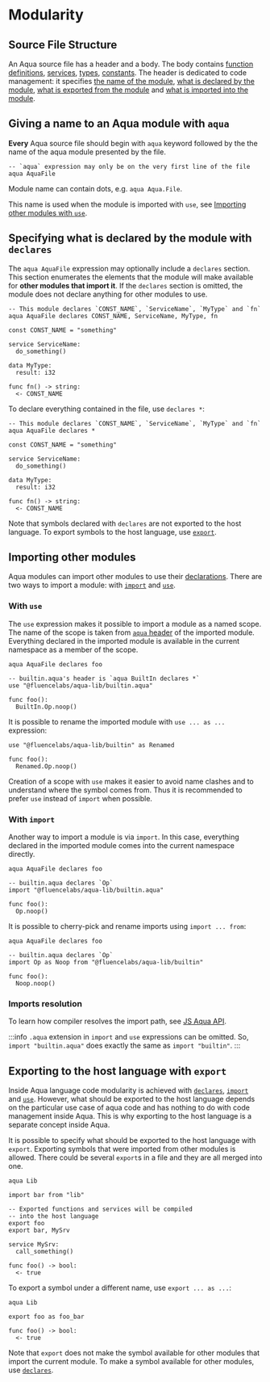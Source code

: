 # Modularity

## Source File Structure

An Aqua source file has a header and a body. The body contains [function definitions](./expressions/functions.md), [services](./services.md), [types](./types.md), [constants](./values.md#constants). The header is dedicated to code management: it specifies [the name of the module](#giving-a-name-to-an-aqua-module-with-aqua), [what is declared by the module](#specifying-what-is-declared-by-the-module-with-declares), [what is exported from the module](#exporting-to-the-host-language-with-export) and [what is imported into the module](#importing-other-modules).

## Giving a name to an Aqua module with `aqua`

**Every** Aqua source file should begin with `aqua` keyword followed by the the name of the aqua module presented by the file.

```aqua
-- `aqua` expression may only be on the very first line of the file
aqua AquaFile
```

Module name can contain dots, e.g. `aqua Aqua.File`.

This name is used when the module is imported with `use`, see [Importing other modules with `use`](#with-use).

## Specifying what is declared by the module with `declares`

The `aqua AquaFile` expression may optionally include a `declares` section. This section enumerates the elements that the module will make available for **other modules that import it**. If the `declares` section is omitted, the module does not declare anything for other modules to use.

```aqua
-- This module declares `CONST_NAME`, `ServiceName`, `MyType` and `fn`
aqua AquaFile declares CONST_NAME, ServiceName, MyType, fn

const CONST_NAME = "something"

service ServiceName:
  do_something()
  
data MyType:
  result: i32  

func fn() -> string:
  <- CONST_NAME
```

To declare everything contained in the file, use `declares *`:

```aqua
-- This module declares `CONST_NAME`, `ServiceName`, `MyType` and `fn`
aqua AquaFile declares *

const CONST_NAME = "something"

service ServiceName:
  do_something()
  
data MyType:
  result: i32  

func fn() -> string:
  <- CONST_NAME
```

Note that symbols declared with `declares` are not exported to the host language. To export symbols to the host language, use [`export`](#exporting-to-the-host-language-with-export).

## Importing other modules

Aqua modules can import other modules to use their [declarations](#specifying-what-is-declared-by-the-module-with-declares). There are two ways to import a module: with [`import`](#with-import) and [`use`](#with-use).

### With `use`

The `use` expression makes it possible to import a module as a named scope. The name of the scope is taken from [`aqua` header](#giving-a-name-to-an-aqua-module-with-aqua) of the imported module. Everything declared in the imported module is available in the current namespace as a member of the scope.

```aqua
aqua AquaFile declares foo

-- builtin.aqua's header is `aqua BuiltIn declares *`
use "@fluencelabs/aqua-lib/builtin.aqua"

func foo():
  BuiltIn.Op.noop()
```

It is possible to rename the imported module with `use ... as ...` expression:

```aqua
use "@fluencelabs/aqua-lib/builtin" as Renamed

func foo():
  Renamed.Op.noop()
```

Creation of a scope with `use` makes it easier to avoid name clashes and to understand where the symbol comes from. Thus it is recommended to prefer `use` instead of `import` when possible.

### With `import`

Another way to import a module is via `import`. In this case, everything declared in the imported module comes into the current namespace directly.

```aqua
aqua AquaFile declares foo

-- builtin.aqua declares `Op`
import "@fluencelabs/aqua-lib/builtin.aqua"

func foo():
  Op.noop()
```

It is possible to cherry-pick and rename imports using `import ... from`:

```aqua
aqua AquaFile declares foo

-- builtin.aqua declares `Op`
import Op as Noop from "@fluencelabs/aqua-lib/builtin"

func foo():
  Noop.noop()
```

### Imports resolution

To learn how compiler resolves the import path, see [JS Aqua API](./../aqua-js-api.md).

:::info
`.aqua` extension in `import` and `use` expressions can be omitted. So, `import "builtin.aqua"` does exactly the same as `import "builtin"`.
:::

## Exporting to the host language with `export`

Inside Aqua language code modularity is achieved with [`declares`](#specifying-what-is-declared-by-the-module-with-declares), [`import`](#with-import) and [`use`](#with-use). However, what should be exported to the host language depends on the particular use case of aqua code and has nothing to do with code management inside Aqua. This is why exporting to the host language is a separate concept inside Aqua.

It is possible to specify what should be exported to the host language with `export`. Exporting symbols that were imported from other modules is allowed. There could be several `export`s in a file and they are all merged into one.

```aqua
aqua Lib

import bar from "lib"

-- Exported functions and services will be compiled 
-- into the host language
export foo
export bar, MySrv

service MySrv:
  call_something()

func foo() -> bool:
  <- true  
```

To export a symbol under a different name, use `export ... as ...`:

```aqua
aqua Lib

export foo as foo_bar

func foo() -> bool:
  <- true  
```

Note that `export` does not make the symbol available for other modules that import the current module. To make a symbol available for other modules, use [`declares`](#specifying-what-is-declared-by-the-module-with-declares).